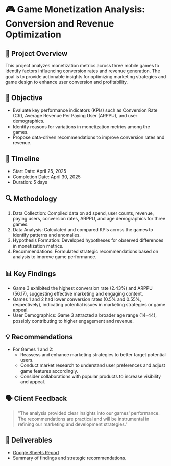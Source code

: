 # 🎮 Game Monetization Analysis: Conversion and Revenue Optimization

## 🧩 Project Overview

This project analyzes monetization metrics across three mobile games to identify factors influencing conversion rates and revenue generation. The goal is to provide actionable insights for optimizing marketing strategies and game design to enhance user conversion and profitability.

## 🎯 Objective

- Evaluate key performance indicators (KPIs) such as Conversion Rate (CR), Average Revenue Per Paying User (ARPPU), and user demographics.
- Identify reasons for variations in monetization metrics among the games.
- Propose data-driven recommendations to improve conversion rates and revenue.

## 📅 Timeline

- Start Date: April 25, 2025
- Completion Date: April 30, 2025
- Duration: 5 days

## 🔍 Methodology

1. Data Collection: Compiled data on ad spend, user counts, revenue, paying users, conversion rates, ARPPU, and age demographics for three games.
2. Data Analysis: Calculated and compared KPIs across the games to identify patterns and anomalies.
3. Hypothesis Formation: Developed hypotheses for observed differences in monetization metrics.
4. Recommendations: Formulated strategic recommendations based on analysis to improve game performance.

## 📊 Key Findings

- Game 3 exhibited the highest conversion rate (2.43%) and ARPPU (56.17), suggesting effective marketing and engaging content.
- Games 1 and 2 had lower conversion rates (0.5% and 0.55%, respectively), indicating potential issues in marketing strategies or game appeal.
- User Demographics: Game 3 attracted a broader age range (14–44), possibly contributing to higher engagement and revenue.

## 💡 Recommendations

- For Games 1 and 2:
  - Reassess and enhance marketing strategies to better target potential users.
  - Conduct market research to understand user preferences and adjust game features accordingly.
  - Consider collaborations with popular products to increase visibility and appeal.

## 🗣 Client Feedback

> "The analysis provided clear insights into our games' performance. The recommendations are practical and will be instrumental in refining our marketing and development strategies."

## 📁 Deliverables

- [Google Sheets Report](https://docs.google.com/spreadsheets/d/1zQgpj740SicxnyMXagMmO6hKf42Ift86vT_O2S5mkUA/edit?gid=0#gid=0)
- Summary of findings and strategic recommendations.
